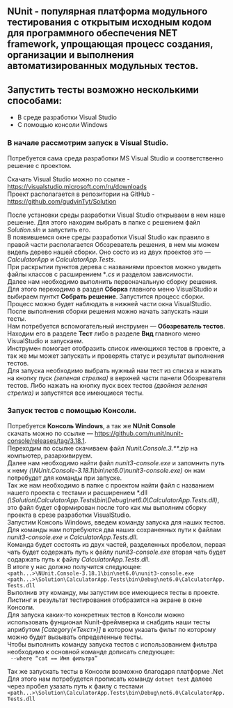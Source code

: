 ## NUnit - популярная платформа модульного тестирования с открытым исходным кодом для программного обеспечения NET framework, упрощающая процесс создания, организации и выполнения автоматизированных модульных тестов.

## Запустить тесты возможно несколькими способами: <br>

* В среде разработки Visual Studio
* С помощью консоли Windows

### В начале рассмотрим запуск в Visual Studio. <br>
Потребуется сама среда разработки MS Visual Studio и соответственно решение с проектом.

Скачать Visual Studio можно по ссылке - https://visualstudio.microsoft.com/ru/downloads <br>
Проект располагается в репозитории на GitHub - https://github.com/gudvinTyt/Solution <br>

После установки среды разработки Visual Studio открываем в нем наше решение. Для этого находим выбрать в папке с решением файл *Solution.sln* и запустить его. <br>
В появившемся окне среды разработки Visual Studio как правило в правой части располагается Обозреватель решения, в нем мы можем видель дерево нашей сборки. Оно состо из из двух проектов это — *CalculatorApp* и *CalculatorApp.Tests*. <br>При раскрытии пунктов дерева с названиями проектов можно увидеть файлы классов с расширением **.cs* и разделом зависимости. <br>
Далее нам необходимо выполнить первоначальную сборку решения. <br>
Для этого переходимо в раздел **Сборка** главного меню VisualStudio и выбираем пунткт **Собрать решение**. Запустится процесс сборки. Процесс можно будет наблюдать в нижней части окна  VisualStudio. <br>
После выполнения сборки решения можно начать запускать наши тесты. <br>
Нам потребуется вспомогательный инструмен — **Обозреватель тестов**. Находим его в разделе **Тест** либо в разделе **Вид** главного меню VisualStudio и запускаем. <br> Инструмен помогает отобразить список имеющихся тестов в проекте, а так же мы может запускать и проверять статус и результат выполнения тестов. <br>
Для запуска необходимо выбрать нужный нам тест из списка и нажать на кнопку пуск *(зеленая стрелка)* в верхней части панели Обозревателя тестов. Либо нажать на кнопку пуск всех тестов *(двойная зеленая стрелка)* и запустятся все имеющиеся тесты.

### Запуск тестов с помощью Консоли. <br>
Потребуется **Консоль Windows**, а так же **NUnit Console** <br>скачать можно по ссылке — https://github.com/nunit/nunit-console/releases/tag/3.18.1. <br>
Переходим по ссылке скачиваем файл *Nunit.Console.3.**.zip* на компьютер, разархивируем. <br>
Далее нам необходимо найти файл *nunit3-console.exe* и запомнить путь к нему *(<path>\NUnit.Console-3.18.1\bin\net6.0\nunit3-console.exe)* он нам потребудет для команды при запуске. <br> 
Так же нам необходимо в папке с проектом найти файл с названием нашего проекта с тестами и расширением *.dll *(<path>\Solution\CalculatorApp.Tests\bin\Debug\net6.0\CalculatorApp.Tests.dll)*, это файл будет сформирован после того как мы выполним сборку проекта в срезе разработки VisualStudio.<br>
Запустим Консоль Windows, введем команду запуска для наших тестов. Для команды нам потребуются два наших сохраненных пути к файлам *nunit3-console.exe* и *CalculatorApp.Tests.dll*. <br>
Команда будет состоять из двух частей, разделенных пробелом, первая чать будет содержать путь к файлу *nunit3-console.exe* вторая чать будет содаржать путь к файлу *CalculatorApp.Tests.dll*. <br>
В итоге у нас должно получится следующее: <br>
`<path...>\NUnit.Console-3.18.1\bin\net6.0\nunit3-console.exe <path...>\Solution\CalculatorApp.Tests\bin\Debug\net6.0\CalculatorApp.Tests.dll`<br>
Выполнив эту команду, мы запустим все имеющиеся тесты в проекте. Листинг и результат тестирования отобразится на экране в окне Консоли. <br>
Для запуска каких-то конкретных тестов в Консоли можно использовать фунционал Nunit-фреймверка и снабдить наши тесты аnрибутом *[Category(«Текст»)]* в котором указать фильт по которому можно будет вызывать определенные тесты. <br>
Чтобы выполнить команду запуска тестов с использованием фильтра необходимо к основной команде дописать следующее:   
` --where “cat == Имя фильтра”`

Так же запускать тесты в Консоли возможно благодаря платформе .Net
Для этого нам потребудется прописать команду `dotnet test` далеее через пробел узазать путь к фаилу с тестами `<path...>\Solution\CalculatorApp.Tests\bin\Debug\net6.0\CalculatorApp.Tests.dll`
